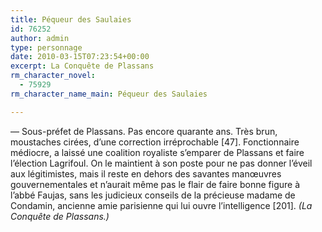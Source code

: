 ```yaml
---
title: Péqueur des Saulaies
id: 76252
author: admin
type: personnage
date: 2010-03-15T07:23:54+00:00
excerpt: La Conquête de Plassans
rm_character_novel:
  - 75929
rm_character_name_main: Péqueur des Saulaies

---
```

— Sous-préfet de Plassans. Pas encore quarante ans. Très brun, moustaches cirées, d&rsquo;une correction irréprochable [47]. Fonctionnaire médiocre, a laissé une coalition royaliste s&rsquo;emparer de Plassans et faire l&rsquo;élection Lagrifoul. On le maintient à son poste pour ne pas donner l&rsquo;éveil aux légitimistes, mais il reste en dehors des savantes manœuvres gouvernementales et n&rsquo;aurait même pas le flair de faire bonne figure à l&rsquo;abbé Faujas, sans les judicieux conseils de la précieuse madame de Condamin, ancienne amie parisienne qui lui ouvre l&rsquo;intelligence [201]. _(La Conquête de Plassans.)_